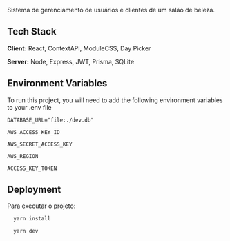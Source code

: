 Sistema de gerenciamento de usuários e clientes de um salão de beleza.

## Tech Stack

**Client:** React, ContextAPI, ModuleCSS, Day Picker

**Server:** Node, Express, JWT, Prisma, SQLite


## Environment Variables

To run this project, you will need to add the following environment variables to your .env file

`DATABASE_URL="file:./dev.db"`

`AWS_ACCESS_KEY_ID`

`AWS_SECRET_ACCESS_KEY`

`AWS_REGION`

`ACCESS_KEY_TOKEN`


## Deployment

Para executar o projeto:

```bash
  yarn install
```


```bash
  yarn dev
```

